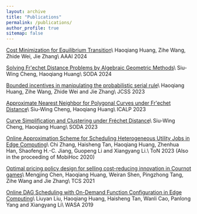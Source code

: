 ```yaml
---
layout: archive
title: "Publications"
permalink: /publications/
author_profile: true
sitemap: false
---
```


[Cost Minimization for Equilibrium Transition](https://arxiv.org/abs/2312.07603)\\
Haoqiang Huang, Zihe Wang, Zhide Wei, Jie Zhang\\
AAAI 2024

[Solving Fr\'echet Distance Problems by Algebraic Geometric Methods](https://arxiv.org/abs/2308.14569)\\
Siu-Wing Cheng, Haoqiang Huang\\
SODA 2024

[Bounded incentives in manipulating the probabilistic serial rule](https://www.sciencedirect.com/science/article/abs/pii/S002200002300096X)\\
Haoqiang Huang, Zihe Wang, Zhide Wei and Jie Zhang\\
JCSS 2023

[Approximate Nearest Neighbor for Polygonal Curves under Fr\'echet Distance](https://arxiv.org/abs/2304.14643)\\
Siu-Wing Cheng, Haoqiang Huang\\
ICALP 2023

[Curve Simplification and Clustering under Fréchet Distance](https://arxiv.org/abs/2207.07809)\\
Siu-Wing Cheng, Haoqiang Huang\\
SODA 2023

[Online Approximation Scheme for Scheduling Heterogeneous Utility Jobs in Edge Computing](https://ieeexplore.ieee.org/document/9851625)\\
Chi Zhang, Haisheng Tan, Haoqiang Huang, Zhenhua Han, Shaofeng H.-C. Jiang, Guopeng Li and Xiangyang Li.\\
ToN 2023 (Also in the proceeding of MobiHoc 2020)

[Optimal pricing policy design for selling cost-reducing innovation in Cournot games](https://www.sciencedirect.com/science/article/abs/pii/S0304397521007040)\\
Mengjing Chen, Haoqiang Huang, Weiran Shen, Pingzhong Tang, Zihe Wang and Jie Zhang\\
TCS 2021

[Online DAG Scheduling with On-Demand Function Configuration in Edge Computing](https://link.springer.com/chapter/10.1007/978-3-030-23597-0_17)\\
Liuyan Liu, Haoqiang Huang, Haisheng Tan, Wanli Cao, Panlong Yang and Xiangyang Li\\
WASA 2019